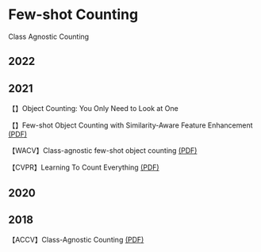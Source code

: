 # Few-shot Counting
Class Agnostic Counting

## 2022


## 2021
【】Object Counting: You Only Need to Look at One

【】Few-shot Object Counting with Similarity-Aware Feature Enhancement [(PDF)](https://arxiv.org/pdf/2201.08959.pdf)

【WACV】Class-agnostic few-shot object counting [(PDF)](https://openaccess.thecvf.com/content/WACV2021/papers/Yang_Class-Agnostic_Few-Shot_Object_Counting_WACV_2021_paper.pdf)

【CVPR】Learning To Count Everything [(PDF)](https://arxiv.org/pdf/2104.08391.pdf)

## 2020

## 2018
【ACCV】Class-Agnostic Counting [(PDF)](https://arxiv.org/pdf/1811.00472.pdf)

